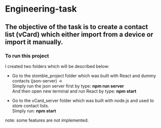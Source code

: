 # Engineering-task
## The objective of the task is to create a contact list (vCard) which either import from a device or import it manually.
### To run this project 
I created two folders which will be described below:
  - Go to the stomble_project folder which was built with React and dummy contacts (json-server) -> </br>
    Simply run the json server first by  type: **npm run server** </br>
    And then open new terminal and run React by type: **npm start** </br>
    
  - Go to the vCard_server folder which was built with node.js and used to store contact lists. </br>
    Simply run: **npm start**
    
note: some features are not implemented.
 
